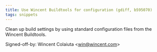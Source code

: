```yaml
---
title: Use Wincent Buildtools for configuration (gdiff, b595070)
tags: snippets
---
```


Clean up build settings by using standard configuration files from the Wincent Buildtools.

Signed-off-by: Wincent Colaiuta &lt;win@wincent.com&gt;
